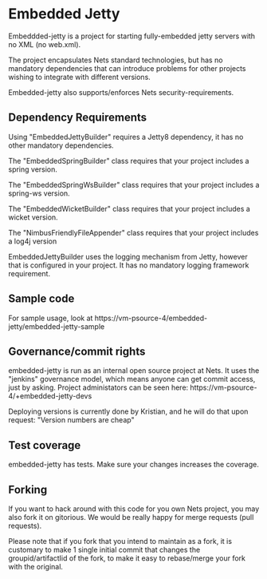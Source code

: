 Embedded Jetty
=====

Embeddded-jetty is a project for starting fully-embedded jetty servers with no XML (no web.xml).

The project encapsulates Nets standard technologies, but has no mandatory dependencies
that can introduce problems for other projects wishing to integrate with different versions.

Embedded-jetty also supports/enforces Nets security-requirements.


Dependency Requirements
-----
Using "EmbeddedJettyBuilder" requires a Jetty8 dependency, it has no other mandatory dependencies.

The "EmbeddedSpringBuilder" class requires that your project includes a spring version.

The "EmbeddedSpringWsBuilder" class requires that your project includes a spring-ws version.

The "EmbeddedWicketBuilder" class requires that your project includes a wicket version.

The "NimbusFriendlyFileAppender" class requires that your project includes a log4j version

EmbeddedJettyBuilder uses the logging mechanism from Jetty, however that is configured in your project. It
has no mandatory logging framework requirement.

Sample code
------
For sample usage, look at https://vm-psource-4/embedded-jetty/embedded-jetty-sample


Governance/commit rights
------
embedded-jetty is run as an internal open source project at Nets. It uses the "jenkins" governance
model, which means anyone can get commit access, just by asking. Project administators can be seen here: https://vm-psource-4/+embedded-jetty-devs

Deploying versions is currently done by Kristian, and he will do that upon request: "Version numbers are cheap"

Test coverage
------

embedded-jetty has tests. Make sure your changes increases the coverage.

Forking
------
If you want to hack around with this code for you own Nets project, you may also fork it on
gitorious. We would be really happy for merge requests (pull requests).

Please note that if you fork that you intend to maintain as a fork,
it is customary to make 1 single initial commit that changes the groupid/artifactIid of the fork,
to make it easy to rebase/merge your fork with the original.


